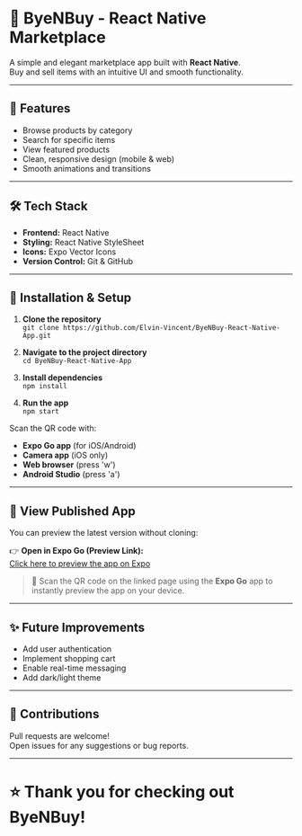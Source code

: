 # 📱 ByeNBuy - React Native Marketplace

A simple and elegant marketplace app built with **React Native**.  
Buy and sell items with an intuitive UI and smooth functionality.

---

## 🚀 Features

- Browse products by category
- Search for specific items
- View featured products
- Clean, responsive design (mobile & web)
- Smooth animations and transitions

---

## 🛠️ Tech Stack

- **Frontend:** React Native
- **Styling:** React Native StyleSheet
- **Icons:** Expo Vector Icons
- **Version Control:** Git & GitHub

---

## 🌄 Installation & Setup

1. **Clone the repository**  
   `git clone https://github.com/Elvin-Vincent/ByeNBuy-React-Native-App.git`

2. **Navigate to the project directory**  
   `cd ByeNBuy-React-Native-App`

3. **Install dependencies**  
   `npm install`

4. **Run the app**  
   `npm start`

Scan the QR code with:

- **Expo Go app** (for iOS/Android)
- **Camera app** (iOS only)
- **Web browser** (press 'w')
- **Android Studio** (press 'a')

---

## 📲 View Published App

You can preview the latest version without cloning:

👉 **Open in Expo Go (Preview Link):**  
[Click here to preview the app on Expo](https://expo.dev/preview/update?message=Updated%20UI%20and%20fixed%20bugs&updateRuntimeVersion=1.0.0&createdAt=2025-05-09T07%3A23%3A49.458Z&slug=exp&projectId=f90c0d86-64c3-47ac-8a98-92b7893d3ba1&group=22086e13-08ac-4f82-a12b-3a36da3d6a39)

> 📱 Scan the QR code on the linked page using the **Expo Go** app to instantly preview the app on your device.

---

## ✨ Future Improvements

- Add user authentication
- Implement shopping cart
- Enable real-time messaging
- Add dark/light theme

---

## 🙌 Contributions

Pull requests are welcome!  
Open issues for any suggestions or bug reports.

---

# ⭐ Thank you for checking out ByeNBuy!
